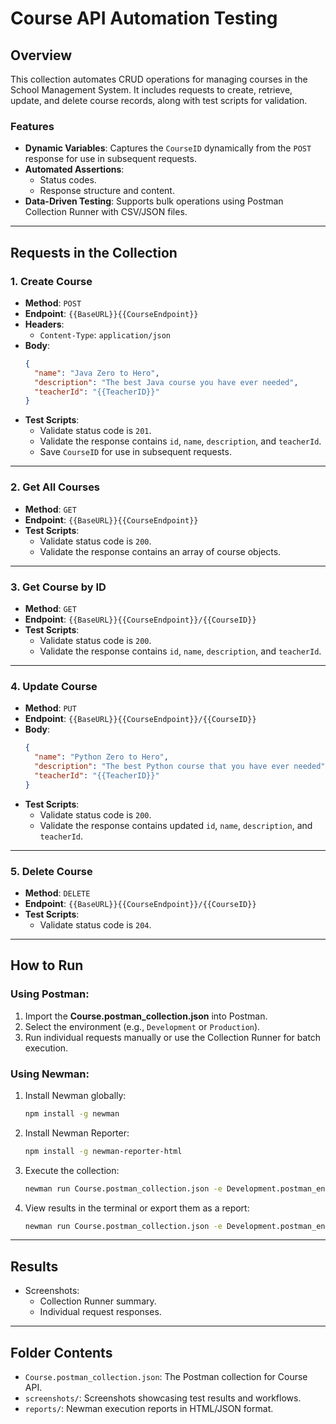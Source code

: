 # Course API Automation Testing

## Overview

This collection automates CRUD operations for managing courses in the School Management System. It includes requests to create, retrieve, update, and delete course records, along with test scripts for validation.

### Features

- **Dynamic Variables**: Captures the `CourseID` dynamically from the `POST` response for use in subsequent requests.
- **Automated Assertions**:
  - Status codes.
  - Response structure and content.
- **Data-Driven Testing**: Supports bulk operations using Postman Collection Runner with CSV/JSON files.

---

## Requests in the Collection

### 1. **Create Course**

- **Method**: `POST`
- **Endpoint**: `{{BaseURL}}{{CourseEndpoint}}`
- **Headers**:
  - `Content-Type`: `application/json`
- **Body**:
  ```json
  {
    "name": "Java Zero to Hero",
    "description": "The best Java course you have ever needed",
    "teacherId": "{{TeacherID}}"
  }
  ```
- **Test Scripts**:
  - Validate status code is `201`.
  - Validate the response contains `id`, `name`, `description`, and `teacherId`.
  - Save `CourseID` for use in subsequent requests.

---

### 2. **Get All Courses**

- **Method**: `GET`
- **Endpoint**: `{{BaseURL}}{{CourseEndpoint}}`
- **Test Scripts**:
  - Validate status code is `200`.
  - Validate the response contains an array of course objects.

---

### 3. **Get Course by ID**

- **Method**: `GET`
- **Endpoint**: `{{BaseURL}}{{CourseEndpoint}}/{{CourseID}}`
- **Test Scripts**:
  - Validate status code is `200`.
  - Validate the response contains `id`, `name`, `description`, and `teacherId`.

---

### 4. **Update Course**

- **Method**: `PUT`
- **Endpoint**: `{{BaseURL}}{{CourseEndpoint}}/{{CourseID}}`
- **Body**:
  ```json
  {
    "name": "Python Zero to Hero",
    "description": "The best Python course that you have ever needed",
    "teacherId": "{{TeacherID}}"
  }
  ```
- **Test Scripts**:
  - Validate status code is `200`.
  - Validate the response contains updated `id`, `name`, `description`, and `teacherId`.

---

### 5. **Delete Course**

- **Method**: `DELETE`
- **Endpoint**: `{{BaseURL}}{{CourseEndpoint}}/{{CourseID}}`
- **Test Scripts**:
  - Validate status code is `204`.

---

## How to Run

### Using Postman:

1. Import the **Course.postman_collection.json** into Postman.
2. Select the environment (e.g., `Development` or `Production`).
3. Run individual requests manually or use the Collection Runner for batch execution.

### Using Newman:

1. Install Newman globally:
   ```bash
   npm install -g newman
   ```
2. Install Newman Reporter:
   ```bash
   npm install -g newman-reporter-html
   ```
3. Execute the collection:
   ```bash
   newman run Course.postman_collection.json -e Development.postman_environment.json -g workspace.postman_globals.json
   ```
4. View results in the terminal or export them as a report:
   ```bash
   newman run Course.postman_collection.json -e Development.postman_environment.json -g workspace.postman_globals.json -r html
   ```

---

## Results

- Screenshots:
  - Collection Runner summary.
  - Individual request responses.

---

## Folder Contents

- `Course.postman_collection.json`: The Postman collection for Course API.
- `screenshots/`: Screenshots showcasing test results and workflows.
- `reports/`: Newman execution reports in HTML/JSON format.
